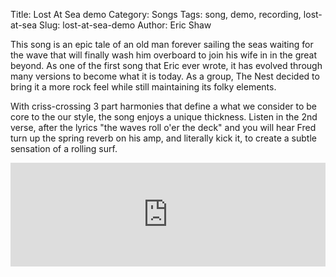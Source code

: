 Title: Lost At Sea demo
Category: Songs
Tags: song, demo, recording, lost-at-sea
Slug: lost-at-sea-demo
Author: Eric Shaw

This song is an epic tale of an old man forever sailing the seas waiting for the wave that will finally wash him overboard to join his wife in in the great beyond. As one of the first song that Eric ever wrote, it has evolved through many versions to become what it is today. As a group, The Nest decided to bring it a more rock feel while still maintaining its folky elements.

With criss-crossing 3 part harmonies that define a what we consider to be core to the our style, the song enjoys a unique thickness. Listen in the 2nd verse, after the lyrics "the waves roll o'er the deck" and you will hear Fred turn up the spring reverb on his amp, and literally kick it, to create a subtle sensation of a rolling surf.

<iframe width="100%" height="166" scrolling="no" frameborder="no" src="https://w.soundcloud.com/player/?url=http%3A%2F%2Fapi.soundcloud.com%2Ftracks%2F93424811"></iframe>
